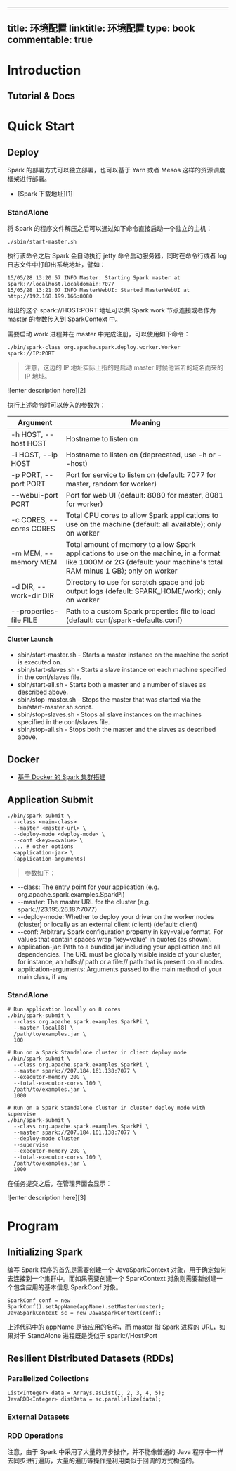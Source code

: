 
---
title: 环境配置
linktitle: 环境配置
type: book
commentable: true
---

# Introduction

## Tutorial & Docs

# Quick Start

## Deploy

Spark 的部署方式可以独立部署，也可以基于 Yarn 或者 Mesos 这样的资源调度框架进行部署。

- [Spark 下载地址][1]

### StandAlone

将 Spark 的程序文件解压之后可以通过如下命令直接启动一个独立的主机：

```
./sbin/start-master.sh
```

执行该命令之后 Spark 会自动执行 jetty 命令启动服务器，同时在命令行或者 log 日志文件中打印出系统地址，譬如：

```
15/05/28 13:20:57 INFO Master: Starting Spark master at spark://localhost.localdomain:7077
15/05/28 13:21:07 INFO MasterWebUI: Started MasterWebUI at http://192.168.199.166:8080
```

给出的这个 spark://HOST:PORT 地址可以供 Spark work 节点连接或者作为 master 的参数传入到 SparkContext 中。

需要启动 work 进程并在 master 中完成注册，可以使用如下命令：

```
./bin/spark-class org.apache.spark.deploy.worker.Worker spark://IP:PORT
```

> 注意，这边的 IP 地址实际上指的是启动 master 时候他监听的域名而来的 IP 地址。

![enter description here][2]

执行上述命令时可以传入的参数为：

| Argument                | Meaning                                                                                                                                                               |
| ----------------------- | --------------------------------------------------------------------------------------------------------------------------------------------------------------------- |
| -h HOST, --host HOST    | Hostname to listen on                                                                                                                                                 |
| -i HOST, --ip HOST      | Hostname to listen on (deprecated, use -h or --host)                                                                                                                  |
| -p PORT, --port PORT    | Port for service to listen on (default: 7077 for master, random for worker)                                                                                           |
| --webui-port PORT       | Port for web UI (default: 8080 for master, 8081 for worker)                                                                                                           |
| -c CORES, --cores CORES | Total CPU cores to allow Spark applications to use on the machine (default: all available); only on worker                                                            |
| -m MEM, --memory MEM    | Total amount of memory to allow Spark applications to use on the machine, in a format like 1000M or 2G (default: your machine's total RAM minus 1 GB); only on worker |
| -d DIR, --work-dir DIR  | Directory to use for scratch space and job output logs (default: SPARK_HOME/work); only on worker                                                                     |
| --properties-file FILE  | Path to a custom Spark properties file to load (default: conf/spark-defaults.conf)                                                                                    |

#### Cluster Launch

- sbin/start-master.sh - Starts a master instance on the machine the script is executed on.
- sbin/start-slaves.sh - Starts a slave instance on each machine specified in the conf/slaves file.
- sbin/start-all.sh - Starts both a master and a number of slaves as described above.
- sbin/stop-master.sh - Stops the master that was started via the bin/start-master.sh script.
- sbin/stop-slaves.sh - Stops all slave instances on the machines specified in the conf/slaves file.
- sbin/stop-all.sh - Stops both the master and the slaves as described above.

## Docker

- [基于 Docker 的 Spark 集群搭建](http://blog.csdn.net/yeasy/article/details/48654965)

## Application Submit

```
./bin/spark-submit \
  --class <main-class>
  --master <master-url> \
  --deploy-mode <deploy-mode> \
  --conf <key>=<value> \
  ... # other options
  <application-jar> \
  [application-arguments]
```

> 参数如下：

- --class: The entry point for your application (e.g. org.apache.spark.examples.SparkPi)
- --master: The master URL for the cluster (e.g. spark://23.195.26.187:7077)
- --deploy-mode: Whether to deploy your driver on the worker nodes (cluster) or locally as an external client (client) (default: client)
- --conf: Arbitrary Spark configuration property in key=value format. For values that contain spaces wrap “key=value” in quotes (as shown).
- application-jar: Path to a bundled jar including your application and all dependencies. The URL must be globally visible inside of your cluster, for instance, an hdfs:// path or a file:// path that is present on all nodes.
- application-arguments: Arguments passed to the main method of your main class, if any

### StandAlone

```
# Run application locally on 8 cores
./bin/spark-submit \
  --class org.apache.spark.examples.SparkPi \
  --master local[8] \
  /path/to/examples.jar \
  100

# Run on a Spark Standalone cluster in client deploy mode
./bin/spark-submit \
  --class org.apache.spark.examples.SparkPi \
  --master spark://207.184.161.138:7077 \
  --executor-memory 20G \
  --total-executor-cores 100 \
  /path/to/examples.jar \
  1000

# Run on a Spark Standalone cluster in cluster deploy mode with supervise
./bin/spark-submit \
  --class org.apache.spark.examples.SparkPi \
  --master spark://207.184.161.138:7077 \
  --deploy-mode cluster
  --supervise
  --executor-memory 20G \
  --total-executor-cores 100 \
  /path/to/examples.jar \
  1000
```

在任务提交之后，在管理界面会显示：

![enter description here][3]

# Program

## Initializing Spark

编写 Spark 程序的首先是需要创建一个 JavaSparkContext 对象，用于确定如何去连接到一个集群中。而如果需要创建一个 SparkContext 对象则需要新创建一个包含应用的基本信息 SparkConf 对象。

```
SparkConf conf = new SparkConf().setAppName(appName).setMaster(master);
JavaSparkContext sc = new JavaSparkContext(conf);
```

上述代码中的 appName 是该应用的名称，而 master 指 Spark 进程的 URL，如果对于 StandAlone 进程既是类似于 spark://Host:Port

## Resilient Distributed Datasets (RDDs)

### Parallelized Collections

```
List<Integer> data = Arrays.asList(1, 2, 3, 4, 5);
JavaRDD<Integer> distData = sc.parallelize(data);
```

### External Datasets

### RDD Operations

注意，由于 Spark 中采用了大量的异步操作，并不能像普通的 Java 程序中一样去同步进行遍历，大量的遍历等操作是利用类似于回调的方式构造的。

    